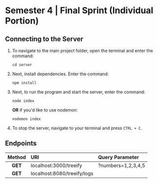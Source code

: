 <!--
    In VSCode, To switch to markdown preview mode, press Ctrl+Shift+V in the editor.

    To view preview side-by-side press (Ctrl+K V).
-->

# Semester 4 | Final Sprint (Individual Portion)

## **Connecting to the Server**

1. To navigate to the main project folder, open the terminal and enter the command:

   ```
   cd server
   ```

2. Next, install dependencies. Enter the command:

   ```
   npm install
   ```

3. Next, to run the program and start the server, enter the command:

   ```
   node index
   ```

   **OR** if you'd like to use nodemon:

   ```
   nodemon index
   ```

5. To stop the server, navigate to your terminal and press `CTRL + C`.

## **Endpoints**


| Method      | URI                                                | Query Parameter                                   |
|:-----------:|:---------------------------------------------------|:--------------------------------------------------|
|   **GET**   | localhost:3000/treeify                             | ?numbers=1,2,3,4,5                                |
|   **GET**   | localhost:8080/treeify/logs                        |                                                   |
